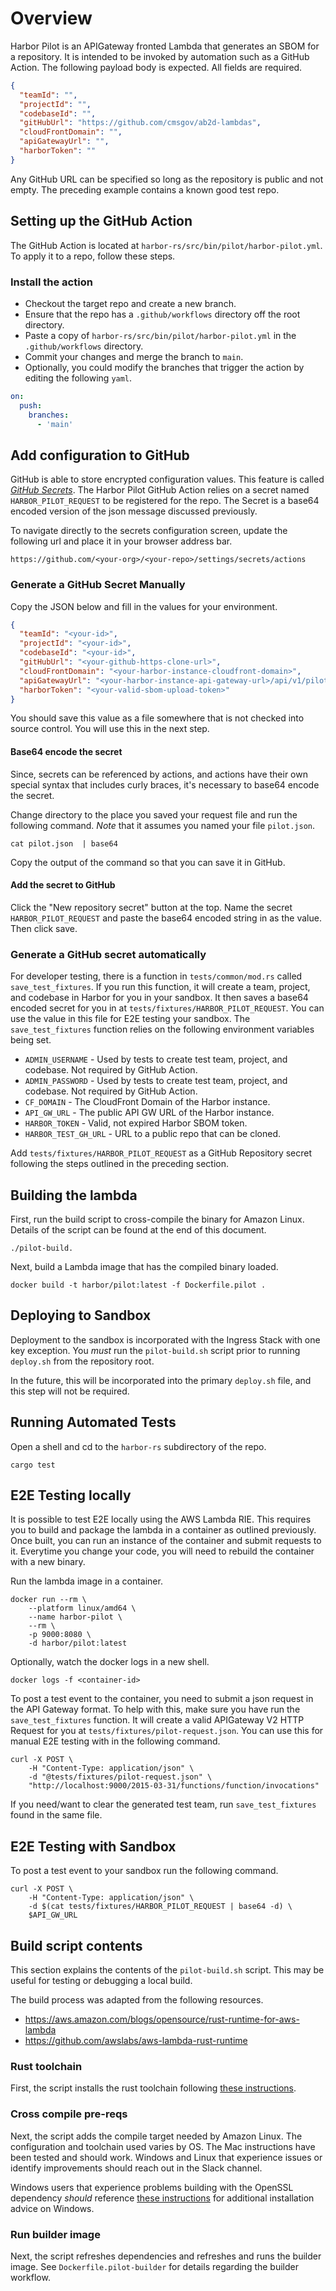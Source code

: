 # Overview

Harbor Pilot is an APIGateway fronted Lambda that generates an SBOM for a repository. It is intended
to be invoked by automation such as a GitHub Action. The following payload body is expected. All
fields are required.

```json
{
  "teamId": "",
  "projectId": "",
  "codebaseId": "",
  "gitHubUrl": "https://github.com/cmsgov/ab2d-lambdas",
  "cloudFrontDomain": "",
  "apiGatewayUrl": "",
  "harborToken": ""
}
```

Any GitHub URL can be specified so long as the repository is public and not empty. The preceding example
contains a known good test repo.

## Setting up the GitHub Action

The GitHub Action is located at `harbor-rs/src/bin/pilot/harbor-pilot.yml`. To apply it to a repo, follow
these steps.

### Install the action

- Checkout the target repo and create a new branch.
- Ensure that the repo has a `.github/workflows` directory off the root directory.
- Paste a copy of `harbor-rs/src/bin/pilot/harbor-pilot.yml` in the `.github/workflows` directory.
- Commit your changes and merge the branch to `main`.
- Optionally, you could modify the branches that trigger the action by editing the following `yaml`.

```yaml
on:
  push:
    branches:
      - 'main'
```

## Add configuration to GitHub

GitHub is able to store encrypted configuration values. This feature is called [_GitHub Secrets_](https://docs.github.com/en/actions/security-guides/encrypted-secrets).
The Harbor Pilot GitHub Action relies on a secret named `HARBOR_PILOT_REQUEST` to be registered for the repo.
The Secret is a base64 encoded version of the json message discussed previously.

To navigate directly to the secrets configuration screen, update the following url and place it
in your browser address bar.

```shell
https://github.com/<your-org>/<your-repo>/settings/secrets/actions
```

### Generate a GitHub Secret Manually

Copy the JSON below and fill in the values for your environment.

```json
{
  "teamId": "<your-id>",
  "projectId": "<your-id>",
  "codebaseId": "<your-id>",
  "gitHubUrl": "<your-github-https-clone-url>",
  "cloudFrontDomain": "<your-harbor-instance-cloudfront-domain>",
  "apiGatewayUrl": "<your-harbor-instance-api-gateway-url>/api/v1/pilot",
  "harborToken": "<your-valid-sbom-upload-token>"
}
```

You should save this value as a file somewhere that is not checked into source control. You
will use this in the next step.

#### Base64 encode the secret

Since, secrets can be referenced by actions, and actions have their own special syntax that includes curly
braces, it's necessary to base64 encode the secret.

Change directory to the place you saved your request file and run the following command.
_Note_ that it assumes you named your file `pilot.json`.

```shell
cat pilot.json  | base64
```

Copy the output of the command so that you can save it in GitHub.

#### Add the secret to GitHub

Click the "New repository secret" button at the top. Name the secret `HARBOR_PILOT_REQUEST` and paste
the base64 encoded string in as the value. Then click save.

### Generate a GitHub secret automatically

For developer testing, there is a function in `tests/common/mod.rs` called `save_test_fixtures`. If you run
this function, it will create a team, project, and codebase in Harbor for you in your sandbox. It then saves
a base64 encoded secret for you in at `tests/fixtures/HARBOR_PILOT_REQUEST`. You can use the value in this
file for E2E testing your sandbox. The `save_test_fixtures` function relies on the following environment
variables being set.

- `ADMIN_USERNAME` - Used by tests to create test team, project, and codebase. Not required by GitHub Action.
- `ADMIN_PASSWORD` - Used by tests to create test team, project, and codebase. Not required by GitHub Action.
- `CF_DOMAIN` - The CloudFront Domain of the Harbor instance.
- `API_GW_URL` - The public API GW URL of the Harbor instance.
- `HARBOR_TOKEN` - Valid, not expired Harbor SBOM token.
- `HARBOR_TEST_GH_URL` - URL to a public repo that can be cloned.

Add `tests/fixtures/HARBOR_PILOT_REQUEST` as a GitHub Repository secret following the steps outlined
in the preceding section.

## Building the lambda

First, run the build script to cross-compile the binary for Amazon Linux. Details of the script can
be found at the end of this document.

```shell
./pilot-build.
```

Next, build a Lambda image that has the compiled binary loaded.

```shell
docker build -t harbor/pilot:latest -f Dockerfile.pilot .
```

## Deploying to Sandbox

Deployment to the sandbox is incorporated with the Ingress Stack with one key exception.
You _must_ run the `pilot-build.sh` script prior to running `deploy.sh` from the repository root.

In the future, this will be incorporated into the primary `deploy.sh` file, and this step
will not be required.

## Running Automated Tests

Open a shell and cd to the `harbor-rs` subdirectory of the repo.

```shell
cargo test
```

## E2E Testing locally

It is possible to test E2E locally using the AWS Lambda RIE. This requires you to build and
package the lambda in a container as outlined previously. Once built, you can run an instance
of the container and submit requests to it. Everytime you change your code, you will need to
rebuild the container with a new binary.

Run the lambda image in a container.

```shell
docker run --rm \
    --platform linux/amd64 \
    --name harbor-pilot \
    --rm \
    -p 9000:8080 \
    -d harbor/pilot:latest
```

Optionally, watch the docker logs in a new shell.

```shell
docker logs -f <container-id>
```

To post a test event to the container, you need to submit a json request in the API Gateway format.
To help with this, make sure you have run the `save_test_fixtures` function. It will create a valid
APIGateway V2 HTTP Request for you at `tests/fixtures/pilot-request.json`. You can use this for manual
E2E testing with in the following command.

```shell
curl -X POST \
    -H "Content-Type: application/json" \
    -d "@tests/fixtures/pilot-request.json" \
    "http://localhost:9000/2015-03-31/functions/function/invocations"
```

If you need/want to clear the generated test team, run `save_test_fixtures` found in the same file.

## E2E Testing with Sandbox

To post a test event to your sandbox run the following command.

```shell
curl -X POST \
    -H "Content-Type: application/json" \
    -d $(cat tests/fixtures/HARBOR_PILOT_REQUEST | base64 -d) \
    $API_GW_URL
```

## Build script contents

This section explains the contents of the `pilot-build.sh` script. This may be useful for
testing or debugging a local build.

The build process was adapted from the following resources.

- https://aws.amazon.com/blogs/opensource/rust-runtime-for-aws-lambda
- https://github.com/awslabs/aws-lambda-rust-runtime

### Rust toolchain

First, the script installs the rust toolchain following [these instructions](https://www.rust-lang.org/tools/install).

### Cross compile pre-reqs

Next, the script adds the compile target needed by Amazon Linux. The configuration and toolchain used
varies by OS. The Mac instructions have been tested and should work. Windows and Linux that
experience issues or identify improvements should reach out in the Slack channel.

Windows users that experience problems building with the OpenSSL dependency _should_ reference
[these instructions](https://stackoverflow.com/questions/55912871/how-to-work-with-openssl-for-rust-within-a-windows-development-environment)
for additional installation advice on Windows.

### Run builder image

Next, the script refreshes dependencies and refreshes and runs the builder image. See
`Dockerfile.pilot-builder` for details regarding the builder workflow.
